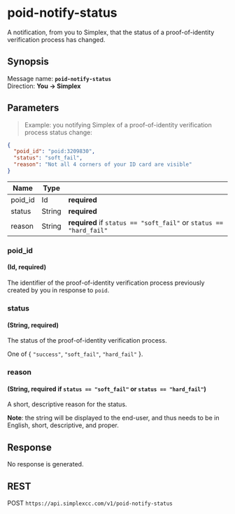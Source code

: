 # poid-notify-status #

A notification, from you to Simplex, that the status of a proof-of-identity verification process has changed.

## Synopsis ##

Message name: **`poid-notify-status`**  
Direction: **You &rarr; Simplex**

## Parameters ##

> Example: you notifying Simplex of a proof-of-identity verification process status change:

```json
{
  "poid_id": "poid:3209830",
  "status": "soft_fail",
  "reason": "Not all 4 corners of your ID card are visible"
}
```

Name    | Type   |   |
------- | ------ | - |
poid_id | Id     | **required**
status  | String | **required**
reason  | String | **required** if `status == "soft_fail"` or `status == "hard_fail"`

### poid_id ###
#### (Id, **required**)

The identifier of the proof-of-identity verification process previously created by you in response to `poid`.

### status ###
#### (String, **required**)

The status of the proof-of-identity verification process.

One of { `"success"`, `"soft_fail"`, `"hard_fail"` }.

### reason ###
#### (String, **required** if `status == "soft_fail"` or `status == "hard_fail"`)

A short, descriptive reason for the status.

**Note**: the string will be displayed to the end-user, and thus needs to be in English, short, descriptive, and proper.

## Response ##

No response is generated.

## REST ##

<span class="http-verb http-post">POST</span> `https://api.simplexcc.com/v1/poid-notify-status`

[modeline]: # ( vim: set ts=2 sw=2 expandtab wrap linebreak: )
